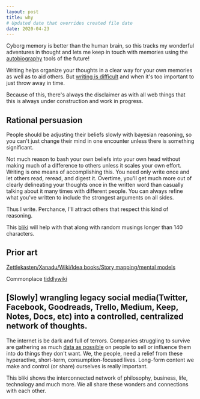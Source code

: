 ```yaml
---
layout: post
title: why
# Updated date that overrides created file date
date: 2020-04-23
---
```


Cyborg memory is better than the human brain, so this tracks my wonderful adventures in thought and lets me keep in touch with memories using the [autobiography](/me) tools of the future!

Writing helps organize your thoughts in a clear way for your own memories as well as to aid others. But [writing is difficult](https://www.martinfowler.com/bliki/WhatIsaBliki.html) and when it's too important to just throw away in time.

Because of this, there's always the disclaimer as with all web things that this is always under construction and work in progress.

## Rational persuasion

People should be adjusting their beliefs slowly with bayesian reasoning, so you can't just change their mind in one encounter unless there is something significant. 

Not much reason to bash your own beliefs into your own head without making much of a difference to others unless it scales your own effort. Writing is one means of accomplishing this. You need only write once and let others read, reread, and digest it. Overtime, you'll get much more out of clearly delineating your thoughts once in the written word than casually talking about it many times with different people. You can always refine what you've written to include the strongest arguments on all sides. 

Thus I write. Perchance, I'll attract others that respect this kind of reasoning.

This [bliki](/bliki) will help with that along with random musings longer than 140 characters.

## Prior art

[Zettlekasten/Xanadu/Wiki/Idea books/Story mapping/mental models](https://www.lesswrong.com/posts/NfdHG6oHBJ8Qxc26s/the-zettelkasten-method-1)

Commonplace [tiddlywiki](https://github.com/Jermolene/TiddlyWiki5)

## [Slowly] wrangling legacy social media(Twitter, Facebook, Goodreads, Trello, Medium, Keep, Notes, Docs, etc)  into a controlled, centralized network of thoughts. 

The internet is be dark and full of terrors. Companies struggling to survive are gathering as much [data as possible](/privacy) on people to sell or influence them into do things they don't want. We, the people, need a relief from these hyperactive, short-term, consumption-focused lives. Long-form content we make and control (or share) ourselves is really important. 

This bliki shows the interconnected network of philosophy, business, life, technology and much more. We all share these wonders and connections with each other. 
